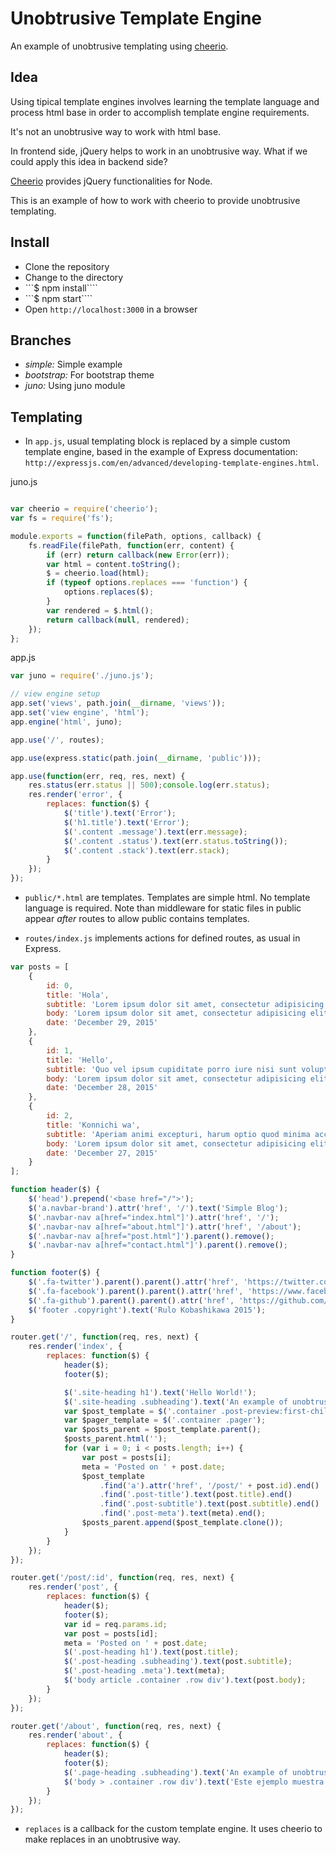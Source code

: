 # Unobtrusive Template Engine
An example of unobtrusive templating using [cheerio](https://github.com/cheeriojs/cheerio).

## Idea
Using tipical template engines involves learning the template language and process html base in order to accomplish template engine requirements.

It's not an unobtrusive way to work with html base.

In frontend side, jQuery helps to work in an unobtrusive way. What if we could apply this idea in backend side?

[Cheerio](https://github.com/cheeriojs/cheerio) provides jQuery functionalities for Node.

This is an example of how to work with cheerio to provide unobtrusive templating.

## Install
- Clone the repository
- Change to the directory
- ```$ npm install````
- ```$ npm start````
- Open ```http://localhost:3000``` in a browser

## Branches
- *simple:* Simple example
- *bootstrap:* For bootstrap theme
- *juno:* Using juno module

## Templating
- In ```app.js```, usual templating block is replaced by a simple custom template engine, based in the example of Express documentation: ```http://expressjs.com/en/advanced/developing-template-engines.html```.

juno.js
```javascript

var cheerio = require('cheerio');
var fs = require('fs');

module.exports = function(filePath, options, callback) {
    fs.readFile(filePath, function(err, content) {
        if (err) return callback(new Error(err));
        var html = content.toString();
        $ = cheerio.load(html);
        if (typeof options.replaces === 'function') {
            options.replaces($);
        }
        var rendered = $.html();
        return callback(null, rendered);
    });
};
```

app.js
```javascript
var juno = require('./juno.js');

// view engine setup
app.set('views', path.join(__dirname, 'views'));
app.set('view engine', 'html');
app.engine('html', juno);

app.use('/', routes);

app.use(express.static(path.join(__dirname, 'public')));

app.use(function(err, req, res, next) {
    res.status(err.status || 500);console.log(err.status);
    res.render('error', {
        replaces: function($) {
            $('title').text('Error');
            $('h1.title').text('Error');
            $('.content .message').text(err.message);
            $('.content .status').text(err.status.toString());
            $('.content .stack').text(err.stack);
        }
    });
});

```

- ```public/*.html``` are templates. Templates are simple html. No template language is required. Note than middleware for static files in public appear *after* routes to allow public contains templates.

- ```routes/index.js``` implements actions for defined routes, as usual in Express.

```javascript
var posts = [
    {
        id: 0,
        title: 'Hola',
        subtitle: 'Lorem ipsum dolor sit amet, consectetur adipisicing elit',
        body: 'Lorem ipsum dolor sit amet, consectetur adipisicing elit. Reprehenderit suscipit iste, quis minus incidunt repudiandae sequi modi, harum ex fugiat cum dolore amet ipsum distinctio consequuntur culpa architecto maiores! Minima!',
        date: 'December 29, 2015'
    },
    {
        id: 1,
        title: 'Hello',
        subtitle: 'Quo vel ipsum cupiditate porro iure nisi sunt voluptatum debitis ad laboriosam consectetur',
        body: 'Lorem ipsum dolor sit amet, consectetur adipisicing elit. Quo vel ipsum cupiditate porro iure nisi sunt voluptatum debitis ad laboriosam consectetur, distinctio voluptas sed, deleniti neque architecto corporis labore officia.',
        date: 'December 28, 2015'
    },
    {
        id: 2,
        title: 'Konnichi wa',
        subtitle: 'Aperiam animi excepturi, harum optio quod minima accusantium nostrum totam omnis obcaecati',
        body: 'Lorem ipsum dolor sit amet, consectetur adipisicing elit. Quod necessitatibus non tempore, magni veritatis optio dignissimos eveniet dolores. Aperiam animi excepturi, harum optio quod minima accusantium nostrum totam omnis obcaecati.',
        date: 'December 27, 2015'
    }
];

function header($) {
    $('head').prepend('<base href="/">');
    $('a.navbar-brand').attr('href', '/').text('Simple Blog');
    $('.navbar-nav a[href="index.html"]').attr('href', '/');
    $('.navbar-nav a[href="about.html"]').attr('href', '/about');
    $('.navbar-nav a[href="post.html"]').parent().remove();
    $('.navbar-nav a[href="contact.html"]').parent().remove();
}

function footer($) {
    $('.fa-twitter').parent().parent().attr('href', 'https://twitter.com/rulokoba').attr('target', '_blank');
    $('.fa-facebook').parent().parent().attr('href', 'https://www.facebook.com/akobashikawa').attr('target', '_blank');
    $('.fa-github').parent().parent().attr('href', 'https://github.com/akobashikawa').attr('target', '_blank');
    $('footer .copyright').text('Rulo Kobashikawa 2015');
}

router.get('/', function(req, res, next) {
    res.render('index', {
        replaces: function($) {
            header($);
            footer($);

            $('.site-heading h1').text('Hello World!');
            $('.site-heading .subheading').text('An example of unobtrusive templating');
            var $post_template = $('.container .post-preview:first-child');
            var $pager_template = $('.container .pager');
            var $posts_parent = $post_template.parent();
            $posts_parent.html('');
            for (var i = 0; i < posts.length; i++) {
                var post = posts[i];
                meta = 'Posted on ' + post.date;
                $post_template
                    .find('a').attr('href', '/post/' + post.id).end()
                    .find('.post-title').text(post.title).end()
                    .find('.post-subtitle').text(post.subtitle).end()
                    .find('.post-meta').text(meta).end();
                $posts_parent.append($post_template.clone());
            }
        }
    });
});

router.get('/post/:id', function(req, res, next) {
    res.render('post', {
        replaces: function($) {
            header($);
            footer($);
            var id = req.params.id;
            var post = posts[id];
            meta = 'Posted on ' + post.date;
            $('.post-heading h1').text(post.title);
            $('.post-heading .subheading').text(post.subtitle);
            $('.post-heading .meta').text(meta);
            $('body article .container .row div').text(post.body);
        }
    });
});

router.get('/about', function(req, res, next) {
    res.render('about', {
        replaces: function($) {
            header($);
            footer($);
            $('.page-heading .subheading').text('An example of unobtrusive templating');
            $('body > .container .row div').text('Este ejemplo muestra cómo se puede hacer unobtrusive templating a un tema bootstrap.');
        }
    });
});
```

- ```replaces``` is a callback for the custom template engine. It uses cheerio to make replaces in an unobtrusive way.
